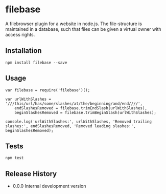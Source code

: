 filebase
========

A filebrowser plugin for a website in node.js. The file-structure is maintained in a database, such that files can be given a virtual owner with access rights.

## Installation

	npm install filebase --save

## Usage

	var filebase = require('filebase')();

	var urlWithSlashes = '///this/url/has/some/slashes/at/the/beginning/and/end////',
		endSlashesRemoved = filebase.trimEndSlash(urlWithSlashes),
		beginSlashesRemoved = filebase.trimBeginSlash(urlWithSlashes);

	console.log('urlWithSlashes:', urlWithSlashes, 'Removed trailing slashes:', endSlashesRemoved, 'Removed leading slashes:', beginSlashesRemoved);

## Tests

	npm test

## Release History

* 0.0.0 Internal development version

